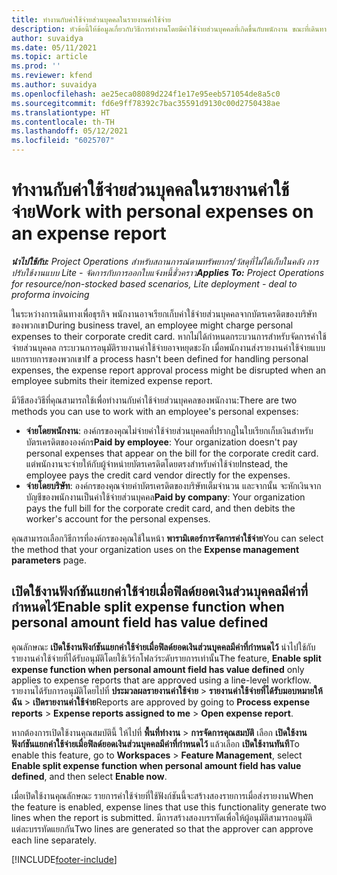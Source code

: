 ```yaml
---
title: ทำงานกับค่าใช้จ่ายส่วนบุคคลในรายงานค่าใช้จ่าย
description: หัวข้อนี้ให้ข้อมูลเกี่ยวกับวิธีการทำงานโดยมีค่าใช้จ่ายส่วนบุคคลที่เกิดขึ้นกับพนักงาน ขณะที่เดินทางเพื่อจุดประสงค์ทางธุรกิจ
author: suvaidya
ms.date: 05/11/2021
ms.topic: article
ms.prod: ''
ms.reviewer: kfend
ms.author: suvaidya
ms.openlocfilehash: ae25eca08089d224f1e17e95eeb571054de8a5c0
ms.sourcegitcommit: fd6e9ff78392c7bac35591d9130c00d2750438ae
ms.translationtype: HT
ms.contentlocale: th-TH
ms.lasthandoff: 05/12/2021
ms.locfileid: "6025707"
---
```

# <a name="work-with-personal-expenses-on-an-expense-report"></a><span data-ttu-id="f2b71-103">ทำงานกับค่าใช้จ่ายส่วนบุคคลในรายงานค่าใช้จ่าย</span><span class="sxs-lookup"><span data-stu-id="f2b71-103">Work with personal expenses on an expense report</span></span>

<span data-ttu-id="f2b71-104">_**นำไปใช้กับ:** Project Operations สำหรับสถานการณ์ตามทรัพยากร/วัสดุที่ไม่ได้เก็บในคลัง การปรับใช้งานแบบ Lite - จัดการกับการออกใบแจ้งหนี้ชั่วคราว_</span><span class="sxs-lookup"><span data-stu-id="f2b71-104">_**Applies To:** Project Operations for resource/non-stocked based scenarios, Lite deployment - deal to proforma invoicing_</span></span>

<span data-ttu-id="f2b71-105">ในระหว่างการเดินทางเพื่อธุรกิจ พนักงานอาจเรียกเก็บค่าใช้จ่ายส่วนบุคคลจากบัตรเครดิตของบริษัทของพวกเขา</span><span class="sxs-lookup"><span data-stu-id="f2b71-105">During business travel, an employee might charge personal expenses to their corporate credit card.</span></span> <span data-ttu-id="f2b71-106">หากไม่ได้กำหนดกระบวนการสำหรับจัดการค่าใช้จ่ายส่วนบุคคล กระบวนการอนุมัติรายงานค่าใช้จ่ายอาจหยุดชะงัก เมื่อพนักงานส่งรายงานค่าใช้จ่ายแบบแยกรายการของพวกเขา</span><span class="sxs-lookup"><span data-stu-id="f2b71-106">If a process hasn't been defined for handling personal expenses, the expense report approval process might be disrupted when an employee submits their itemized expense report.</span></span>

<span data-ttu-id="f2b71-107">มีวิธีสองวิธีที่คุณสามารถใช้เพื่อทำงานกับค่าใช้จ่ายส่วนบุคคลของพนักงาน:</span><span class="sxs-lookup"><span data-stu-id="f2b71-107">There are two methods you can use to work with an employee's personal expenses:</span></span>

  - <span data-ttu-id="f2b71-108">**จ่ายโดยพนักงาน**: องค์กรของคุณไม่จ่ายค่าใช้จ่ายส่วนบุคคลที่ปรากฏในใบเรียกเก็บเงินสำหรับบัตรเครดิตขององค์กร</span><span class="sxs-lookup"><span data-stu-id="f2b71-108">**Paid by employee**: Your organization doesn't pay personal expenses that appear on the bill for the corporate credit card.</span></span> <span data-ttu-id="f2b71-109">แต่พนักงานจะจ่ายให้กับผู้จำหน่ายบัตรเครดิตโดยตรงสำหรับค่าใช้จ่าย</span><span class="sxs-lookup"><span data-stu-id="f2b71-109">Instead, the employee pays the credit card vendor directly for the expenses.</span></span> 
  - <span data-ttu-id="f2b71-110">**จ่ายโดยบริษัท**: องค์กรของคุณจ่ายค่าบัตรเครดิตของบริษัทเต็มจำนวน และจากนั้น จะหักเงินจากบัญชีของพนักงานเป็นค่าใช้จ่ายส่วนบุคคล</span><span class="sxs-lookup"><span data-stu-id="f2b71-110">**Paid by company**: Your organization pays the full bill for the corporate credit card, and then debits the worker's account for the personal expenses.</span></span>

<span data-ttu-id="f2b71-111">คุณสามารถเลือกวิธีการที่องค์กรของคุณใช้ในหน้า **พารามิเตอร์การจัดการค่าใช้จ่าย**</span><span class="sxs-lookup"><span data-stu-id="f2b71-111">You can select the method that your organization uses on the **Expense management parameters** page.</span></span>


## <a name="enable-split-expense-function-when-personal-amount-field-has-value-defined"></a><span data-ttu-id="f2b71-112">เปิดใช้งานฟังก์ชันแยกค่าใช้จ่ายเมื่อฟิลด์ยอดเงินส่วนบุคคลมีค่าที่กำหนดไว้</span><span class="sxs-lookup"><span data-stu-id="f2b71-112">Enable split expense function when personal amount field has value defined</span></span>

<span data-ttu-id="f2b71-113">คุณลักษณะ **เปิดใช้งานฟังก์ชันแยกค่าใช้จ่ายเมื่อฟิลด์ยอดเงินส่วนบุคคลมีค่าที่กำหนดไว้** นำไปใช้กับรายงานค่าใช้จ่ายที่ได้รับอนุมัติโดยใช้เวิร์กโฟลว์ระดับรายการเท่านั้น</span><span class="sxs-lookup"><span data-stu-id="f2b71-113">The feature, **Enable split expense function when personal amount field has value defined** only applies to expense reports that are approved using a line-level workflow.</span></span> <span data-ttu-id="f2b71-114">รายงานได้รับการอนุมัติโดยไปที่ **ประมวลผลรายงานค่าใช้จ่าย** > **รายงานค่าใช้จ่ายที่ได้รับมอบหมายให้ฉัน** > **เปิดรายงานค่าใช้จ่าย**</span><span class="sxs-lookup"><span data-stu-id="f2b71-114">Reports are approved by going to **Process expense reports** > **Expense reports assigned to me** > **Open expense report**.</span></span> 

<span data-ttu-id="f2b71-115">หากต้องการเปิดใช้งานคุณสมบัตินี้ ให้ไปที่ **พื้นที่ทำงาน** > **การจัดการคุณสมบัติ** เลือก **เปิดใช้งานฟังก์ชันแยกค่าใช้จ่ายเมื่อฟิลด์ยอดเงินส่วนบุคคลมีค่าที่กำหนดไว้** แล้วเลือก **เปิดใช้งานทันที**</span><span class="sxs-lookup"><span data-stu-id="f2b71-115">To enable this feature, go to **Workspaces** > **Feature Management**, select **Enable split expense function when personal amount field has value defined**, and then select **Enable now**.</span></span> 

<span data-ttu-id="f2b71-116">เมื่อเปิดใช้งานคุณลักษณะ รายการค่าใช้จ่ายที่ใช้ฟังก์ชันนี้จะสร้างสองรายการเมื่อส่งรายงาน</span><span class="sxs-lookup"><span data-stu-id="f2b71-116">When the feature is enabled, expense lines that use this functionality generate two lines when the report is submitted.</span></span> <span data-ttu-id="f2b71-117">มีการสร้างสองบรรทัดเพื่อให้ผู้อนุมัติสามารถอนุมัติแต่ละบรรทัดแยกกัน</span><span class="sxs-lookup"><span data-stu-id="f2b71-117">Two lines are generated so that the approver can approve each line separately.</span></span>


[!INCLUDE[footer-include](../includes/footer-banner.md)]
